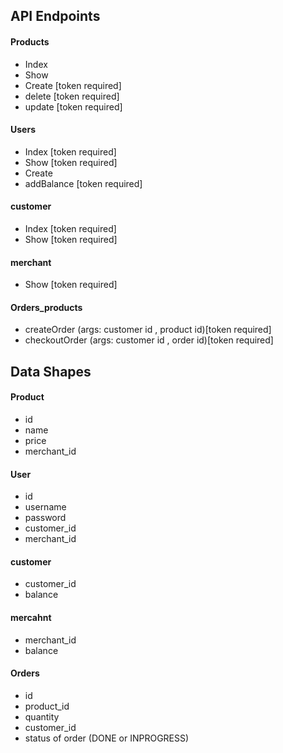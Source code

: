 ## API Endpoints
#### Products
- Index 
- Show 
- Create [token required]
- delete [token required]
- update [token required]

#### Users
- Index [token required]
- Show [token required]
- Create
- addBalance [token required]

#### customer
- Index [token required]
- Show [token required]

#### merchant
- Show [token required]
  
#### Orders_products
- createOrder (args: customer id , product id)[token required]
- checkoutOrder (args: customer id , order id)[token required]

## Data Shapes
#### Product
-  id
- name
- price
- merchant_id


#### User
- id
- username
- password
- customer_id
- merchant_id

#### customer
- customer_id
- balance
  
#### mercahnt
- merchant_id
- balance

#### Orders
- id
- product_id
- quantity 
- customer_id
- status of order (DONE or INPROGRESS)
